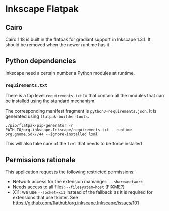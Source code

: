 # Inkscape Flatpak

## Cairo

Cairo 1.18 is built in the flatpak for gradiant support in Inkscape 1.3.1.
It should be removed when the newer runtime has it.

## Python dependencies

Inkscape need a certain number a Python modules at runtime.

### `requirements.txt`

There is a top level `requirements.txt` to that contain all the modules
that can be installed using the standard mechanism.

The corresponding manifest fragment is `python3-requirements.json`. It
is generated using `flatpak-builder-tools`.
```
./pip/flatpak-pip-generator -r PATH_TO/org.inkscape.Inkscape/requirements.txt --runtime org.gnome.Sdk//44 --ignore-installed lxml
```

This will also take care of the `lxml` that needs to be force installed

## Permissions rationale

This application requests the following restricted permissions:

- Network access for the extension mamanger: `--share=network`
- Needs access to all files: `--filesystem=host` (FIXME?)
- X11: we use `--socket=x11` instead of the fallback as it is required
  for extensions that use tkinter. See
  https://github.com/flathub/org.inkscape.Inkscape/issues/101
